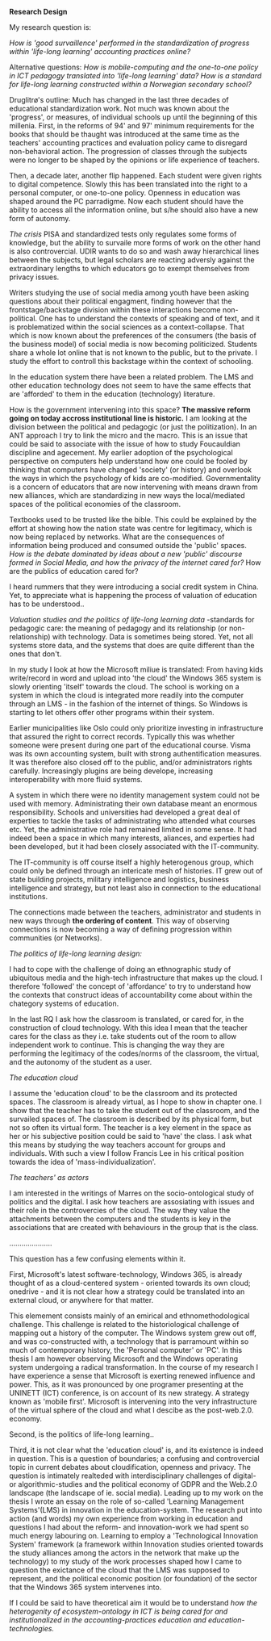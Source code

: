 
**Research Design**

My research question is: 

*How is 'good survaillence' performed in the standardization of progress within 'life-long learning' accounting practices online?*


Alternative questions:
*How is mobile-computing and the one-to-one policy in ICT pedagogy translated into 'life-long learning' data?*
*How is a standard for life-long learning constructed within a Norwegian secondary school?*



Druglitrø's outline:
Much has changed in the last three decades of educational standardization work. Not much was known about the 'progress', or measures, of individual schools up until the beginning of this millenia. First, in the reforms of 94' and 97' minimum requirements for the books that should be thaught was introduced at the same time as the teachers' accounting practices and evaluation policy came to disregard non-behavioral action. The progression of classes through the subjects were no longer to be shaped by the opinions or life experience of teachers. 

Then, a decade later, another flip happened. Each student were given rights to digital competence. Slowly this has been translated into the right to a personal computer, or one-to-one policy. Openness in education was shaped around the PC parradigme. Now each student should have the ability to access all the information online, but s/he should also have a new form of autonomy.


*The crisis*
PISA and standardized tests only regulates some forms of knowledge, but the ability to survaile more forms of work on the other hand is also controvercial. UDIR wants to do so and wash away hierarchical lines between the subjects, but legal scholars are reacting adversly against the extraordinary lengths to which educators go to exempt themselves from privacy issues.

Writers studying the use of social media among youth have been asking questions about their political engagment, finding however that the frontstage/backstage division within these interactions become non-political. One has to understand the contexts of speaking and of text, and it is problematized within the social sciences as a context-collapse. That which is now known about the preferences of the consumers (the basis of the business model) of social media is now becoming politicized. Students share a whole lot online that is not known to the public, but to the private. 
I study the effort to controll this backstage within the context of schooling. 

In the education system there have been a related problem. The LMS and other education technology does not seem to have the same effects that are 'afforded' to them in the education (technology) literature. 

How is the government intervening into this space? **The massive reform going on today accross institutional line is historic.**
I am looking at the division between the political and pedagogic (or just the politization). In an ANT approach I try to link the micro and the macro. This is an issue that could be said to associate with the issue of how to study Foucauldian discipline and agecement. My earlier adoption of the psychological perspective on computers help understand how one could be fooled by thinking that computers have changed 'society' (or history) and overlook the ways in which the psychology of kids are co-modified. Governmentality is a concern of educators that are now intervening with means drawn from new alliances, which are standardizing in new ways the local/mediated spaces of the political economies of the classroom. 

 
Textbooks used to be trusted like the bible. This could be explained by the effort at showing how the nation state was centre for legitimacy, which is now being replaced by networks. What are the consequences of information being produced and consumed outside the 'public' spaces. 
*How is the debate dominated by ideas about a new 'public' discourse formed in Social Media, and how the privacy of the internet cared for?*
How are the publics of education cared for?

I heard rummers that they were introducing a social credit system in China. Yet, to appreciate what is happening the process of valuation of education has to be understood..



*Valuation studies and the politics of life-long learning data*
-standards for pedagogic care: the meaning of pedagogy and its relationship (or non-relationship) with technology.
Data is sometimes being stored. Yet, not all systems store data, and the systems that does are quite different than the ones that don't. 

In my study I look at how the Microsoft miliue is translated: From having kids write/record in word and upload into 'the cloud' the Windows 365 system is slowly orienting 'itself' towards the cloud.  The school is working on a system in which the cloud is integrated more readily into the computer through an LMS - in the fashion of the internet of things. So Windows is starting to let others offer other programs within their system. 

Earlier municipalities like Oslo could only prioritize investing in infrastructure that assured the right to correct records. Typically this was whether someone were present during one part of the educational course. Visma was its own accounting system, built with strong authentification measures. It was therefore also closed off to the public, and/or administrators rights carefully. Increasingly plugins are being develope, increasing interoperability with more fluid systems. 

A system in which there were no identity management system could not be used with memory. Administrating their own database meant an enormous responsibility. Schools and universities had developed a great deal of experties to tackle the tasks of administrating who attended what courses etc. Yet, the administrative role had remained limited in some sense. It had indeed been a space in which many interests, aliances, and experties had been developed, but it had been closely associated with the IT-community. 

The IT-community is off course itself a highly heterogenous group, which could only be defined through an intericate mesh of histories. IT grew out of state building projects, military intelligence and logistics, business intelligence and strategy, but not least also in connection to the educational institutions. 


The connections made between the teachers, administrator and students in new ways through **the ordering of content**. This way of observing connections is now becoming a way of defining progression within communities (or Networks). 





*The politics of life-long learning design:* 

I had to cope with the challenge of doing an ethnographic study of ubiquitous media and the high-tech infrastructure that makes up the cloud. I therefore 'followed' the concept of 'affordance' to try to understand how the contexts that construct ideas of accountability come about within the chategory systems of education. 

In the last RQ I ask how the classroom is translated, or cared for, in the construction of cloud technology. With this idea I mean that the teacher cares for the class as they i.e. take students out of the room to allow independent work to continue. This is changing the way they are performing the legitimacy of the codes/norms of the classroom, the virtual, and the autonomy of the student as a user. 


*The education cloud*

I assume the 'education cloud' to be the classroom and its protected spaces. The classroom is already virtual, as I hope to show in chapter one. I show that the teacher has to take the student out of the classroom, and the survailed spaces of. The classroom is described by its physical form, but not so often its virtual form. The teacher is a key element in the space as her or his subjective position could be said to 'have' the class. I ask what this means by studying the way teachers account for groups and individuals. With such a view I follow Francis Lee in his critical position towards the idea of 'mass-individualization'.


*The teachers' as actors*

I am interested in the writings of Marres on the socio-ontological study of politics and the digital. I ask how teachers are assosiating with issues and their role in the controvercies of the cloud. The way they value the attachments between the computers and the students is key in the associations that are created with behaviours in the group that is the class. 






.....................

This question has a few confusing elements within it. 

First, Microsoft's latest software-technology, Windows 365, is already thought of as a cloud-centered system - oriented towards its own cloud; onedrive - and it is not clear how a strategy could be translated into an external cloud, or anywhere for that matter. 

This elemement consists mainly of an emirical and ethnomethodological challenge. This challenge is related to the historiological challenge of mapping out a history of the computer. The Windows system grew out off, and was co-constructed with, a technology that is parramount within so much of contemporary history, the 'Personal computer' or 'PC'. 
In this thesis I am however observing Microsoft and the Windows operating system undergoing a radical transformation. In the course of my research I have experience a sense that Microsoft is exerting renewed influence and power. This, as it was pronounced by one programer presenting at the UNINETT (ICT) conference, is on account of its new strategy. A strategy known as 'mobile first'. Microsoft is intervening into the very infrastructure of the virtual sphere of the cloud and what I descibe as the post-web.2.0. economy. 


Second, is the politics of life-long learning..

Third, it is not clear what the 'education cloud' is, and its existence is indeed in question. 
This is a question of boundaries; a confusing and controvercial topic in current debates about cloudification, openness and privacy. The question is intimately realteded with interdisciplinary challenges of digital- or algorithmic-studies and the political economy of GDPR and the Web.2.0 landscape (the landscape of ie. social media). Leading up to my work on the thesis I wrote an essay on the role of so-called 'Learning Management Systems'(LMS) in innovation in the education-system. The research put into action (and words) my own experience from working in education and questions I had about the reform- and innovation-work we had spent so much energy labouring on. Learning to employ a 'Technological Innovation System' framework (a framework within Innovation studies oriented towards the study alliances among the actors in the network that make up the technology) to my study of the work processes shaped how I came to question the exictance of the cloud that the LMS was supposed to represent, and the political economic position (or foundation) of the sector that the Windows 365 system intervenes into. 





If I could be said to have theoretical aim it would be to understand *how the heterogenity of ecosystem-ontology in ICT is being cared for and institutionalized in the accounting-practices education and education-technologies.*

